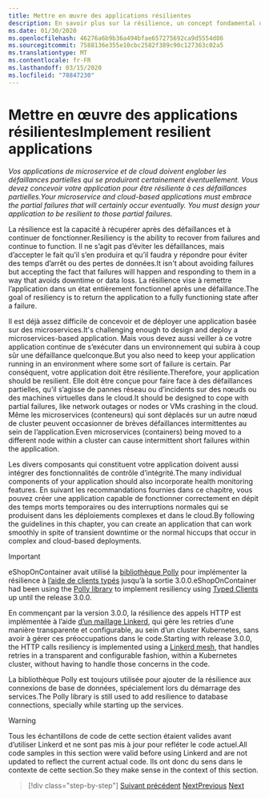 ```yaml
---
title: Mettre en œuvre des applications résilientes
description: En savoir plus sur la résilience, un concept fondamental dans une architecture de microservices. Vous devez savoir comment gérer les échecs transitoires gracieusement quand ils se produisent.
ms.date: 01/30/2020
ms.openlocfilehash: 46276a6b9b36a494bfae657275692ca9d5554d86
ms.sourcegitcommit: 7588136e355e10cbc2582f389c90c127363c02a5
ms.translationtype: MT
ms.contentlocale: fr-FR
ms.lasthandoff: 03/15/2020
ms.locfileid: "78847230"
---
```

# <a name="implement-resilient-applications"></a><span data-ttu-id="42d8a-104">Mettre en œuvre des applications résilientes</span><span class="sxs-lookup"><span data-stu-id="42d8a-104">Implement resilient applications</span></span>

<span data-ttu-id="42d8a-105">*Vos applications de microservice et de cloud doivent englober les défaillances partielles qui se produiront certainement éventuellement. Vous devez concevoir votre application pour être résiliente à ces défaillances partielles.*</span><span class="sxs-lookup"><span data-stu-id="42d8a-105">*Your microservice and cloud-based applications must embrace the partial failures that will certainly occur eventually. You must design your application to be resilient to those partial failures.*</span></span>

<span data-ttu-id="42d8a-106">La résilience est la capacité à récupérer après des défaillances et à continuer de fonctionner.</span><span class="sxs-lookup"><span data-stu-id="42d8a-106">Resiliency is the ability to recover from failures and continue to function.</span></span> <span data-ttu-id="42d8a-107">Il ne s’agit pas d’éviter les défaillances, mais d’accepter le fait qu’il s’en produira et qu’il faudra y répondre pour éviter des temps d’arrêt ou des pertes de données.</span><span class="sxs-lookup"><span data-stu-id="42d8a-107">It isn't about avoiding failures but accepting the fact that failures will happen and responding to them in a way that avoids downtime or data loss.</span></span> <span data-ttu-id="42d8a-108">La résilience vise à remettre l’application dans un état entièrement fonctionnel après une défaillance.</span><span class="sxs-lookup"><span data-stu-id="42d8a-108">The goal of resiliency is to return the application to a fully functioning state after a failure.</span></span>

<span data-ttu-id="42d8a-109">Il est déjà assez difficile de concevoir et de déployer une application basée sur des microservices.</span><span class="sxs-lookup"><span data-stu-id="42d8a-109">It's challenging enough to design and deploy a microservices-based application.</span></span> <span data-ttu-id="42d8a-110">Mais vous devez aussi veiller à ce votre application continue de s’exécuter dans un environnement qui subira à coup sûr une défaillance quelconque.</span><span class="sxs-lookup"><span data-stu-id="42d8a-110">But you also need to keep your application running in an environment where some sort of failure is certain.</span></span> <span data-ttu-id="42d8a-111">Par conséquent, votre application doit être résiliente.</span><span class="sxs-lookup"><span data-stu-id="42d8a-111">Therefore, your application should be resilient.</span></span> <span data-ttu-id="42d8a-112">Elle doit être conçue pour faire face à des défaillances partielles, qu’il s’agisse de pannes réseau ou d’incidents sur des nœuds ou des machines virtuelles dans le cloud.</span><span class="sxs-lookup"><span data-stu-id="42d8a-112">It should be designed to cope with partial failures, like network outages or nodes or VMs crashing in the cloud.</span></span> <span data-ttu-id="42d8a-113">Même les microservices (conteneurs) qui sont déplacés sur un autre nœud de cluster peuvent occasionner de brèves défaillances intermittentes au sein de l’application.</span><span class="sxs-lookup"><span data-stu-id="42d8a-113">Even microservices (containers) being moved to a different node within a cluster can cause intermittent short failures within the application.</span></span>

<span data-ttu-id="42d8a-114">Les divers composants qui constituent votre application doivent aussi intégrer des fonctionnalités de contrôle d’intégrité.</span><span class="sxs-lookup"><span data-stu-id="42d8a-114">The many individual components of your application should also incorporate health monitoring features.</span></span> <span data-ttu-id="42d8a-115">En suivant les recommandations fournies dans ce chapitre, vous pouvez créer une application capable de fonctionner correctement en dépit des temps morts temporaires ou des interruptions normales qui se produisent dans les déploiements complexes et dans le cloud.</span><span class="sxs-lookup"><span data-stu-id="42d8a-115">By following the guidelines in this chapter, you can create an application that can work smoothly in spite of transient downtime or the normal hiccups that occur in complex and cloud-based deployments.</span></span>

>[!IMPORTANT]
> <span data-ttu-id="42d8a-116">eShopOnContainer avait utilisé la [bibliothèque Polly](http://www.thepollyproject.org/) pour implémenter la résilience à [l’aide de clients typés](./use-httpclientfactory-to-implement-resilient-http-requests.md) jusqu’à la sortie 3.0.0.</span><span class="sxs-lookup"><span data-stu-id="42d8a-116">eShopOnContainer had been using the [Polly library](http://www.thepollyproject.org/) to implement resiliency using [Typed Clients](./use-httpclientfactory-to-implement-resilient-http-requests.md) up until the release 3.0.0.</span></span>
>
> <span data-ttu-id="42d8a-117">En commençant par la version 3.0.0, la résilience des appels HTTP est implémentée à l’aide [d’un maillage Linkerd](https://linkerd.io/), qui gère les retries d’une manière transparente et configurable, au sein d’un cluster Kubernetes, sans avoir à gérer ces préoccupations dans le code.</span><span class="sxs-lookup"><span data-stu-id="42d8a-117">Starting with release 3.0.0, the HTTP calls resiliency is implemented using a [Linkerd mesh](https://linkerd.io/), that handles retries in a transparent and configurable fashion, within a Kubernetes cluster, without having to handle those concerns in the code.</span></span>
>
> <span data-ttu-id="42d8a-118">La bibliothèque Polly est toujours utilisée pour ajouter de la résilience aux connexions de base de données, spécialement lors du démarrage des services.</span><span class="sxs-lookup"><span data-stu-id="42d8a-118">The Polly library is still used to add resilience to database connections, specially while starting up the services.</span></span>

>[!WARNING]
> <span data-ttu-id="42d8a-119">Tous les échantillons de code de cette section étaient valides avant d’utiliser Linkerd et ne sont pas mis à jour pour refléter le code actuel.</span><span class="sxs-lookup"><span data-stu-id="42d8a-119">All code samples in this section were valid before using Linkerd and are not updated to reflect the current actual code.</span></span> <span data-ttu-id="42d8a-120">Ils ont donc du sens dans le contexte de cette section.</span><span class="sxs-lookup"><span data-stu-id="42d8a-120">So they make sense in the context of this section.</span></span>

>[!div class="step-by-step"]
><span data-ttu-id="42d8a-121">[Suivant précédent](../microservice-ddd-cqrs-patterns/microservice-application-layer-implementation-web-api.md)
>[Next](handle-partial-failure.md)</span><span class="sxs-lookup"><span data-stu-id="42d8a-121">[Previous](../microservice-ddd-cqrs-patterns/microservice-application-layer-implementation-web-api.md)
[Next](handle-partial-failure.md)</span></span>
